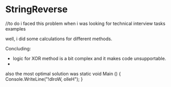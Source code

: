 # StringReverse
//to do
i faced this problem when i was looking for technical interview tasks examples

well, i did some calculations for different methods. 


Concluding: 
- logic for XOR method is a bit complex and it makes code unsupportable.
- 


also the most optimal solution was
static void Main ()
{
  Console.WriteLine("!dlroW, olleH");
}
